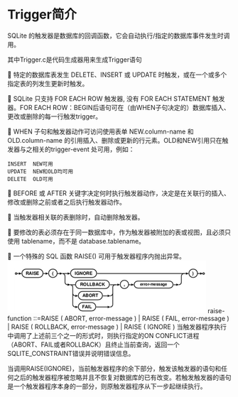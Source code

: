 # Trigger简介
SQLite 的触发器是数据库的回调函数，它会自动执行/指定的数据库事件发生时调用。

其中Trigger.c是代码生成器用来生成Trigger语句

	特定的数据库表发生 DELETE、INSERT 或 UPDATE 时触发，或在一个或多个指定表的列发生更新时触发。

	SQLite 只支持 FOR EACH ROW 触发器, 没有 FOR EACH STATEMENT 触发器。FOR EACH ROW：BEGIN后语句可在（由WHEN子句决定的）数据库插入、更改或删除的每一行触发trigger。

	WHEN 子句和触发器动作可访问使用表单 NEW.column-name 和 OLD.column-name 的引用插入、删除或更新的行元素。OLD和NEW引用只在触发器与之相关的trigger-event 处可用，例如：

    INSERT	NEW可用
    UPDATE	NEW和OLD均可用
    DELETE	OLD可用

	BEFORE 或 AFTER 关键字决定何时执行触发器动作，决定是在关联行的插入、修改或删除之前或者之后执行触发器动作。

	当触发器相关联的表删除时，自动删除触发器。

	要修改的表必须存在于同一数据库中，作为触发器被附加的表或视图，且必须只使用 tablename，而不是 database.tablename。

	一个特殊的 SQL 函数 RAISE() 可用于触发器程序内抛出异常。
![](1.png)
    raise-function ::=RAISE ( ABORT, error-message ) |
                      RAISE ( FAIL, error-message ) |
                      RAISE ( ROLLBACK, error-message ) |
                      RAISE ( IGNORE )
当触发器程序执行中调用了上述前三个之一的形式时，则执行指定的ON CONFLICT进程（ABORT、FAIL或者ROLLBACK）且终止当前查询，返回一个SQLITE_CONSTRAINT错误并说明错误信息。

当调用RAISE(IGNORE)，当前触发器程序的余下部分，触发该触发器的语句和任何之后的触发器程序被忽略并且不恢复对数据库的已有改变。若触发触发器的语句是一个触发器程序本身的一部分，则原触发器程序从下一步起继续执行。
